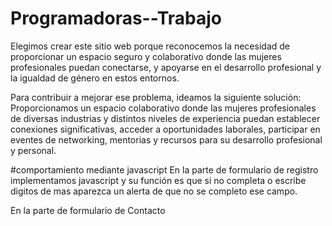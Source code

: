 # Programadoras--Trabajo
Elegimos crear este sitio web porque reconocemos la necesidad de proporcionar un espacio seguro y colaborativo donde las mujeres profesionales puedan conectarse, y apoyarse en el desarrollo profesional y la igualdad de género en estos entornos.

Para contribuir a mejorar ese problema, ideamos la siguiente solución:
Proporcionamos un espacio colaborativo donde las mujeres profesionales de diversas industrias y distintos niveles de experiencia puedan establecer conexiones significativas, acceder a oportunidades laborales, participar en eventes de networking, mentorias y recursos para su desarrollo profesional y personal.

#comportamiento mediante javascript
En la parte de formulario de registro implementamos javascript y su función es que si no completa o escribe digitos de mas aparezca un alerta de que no se completo ese campo.

En la parte de formulario de Contacto
